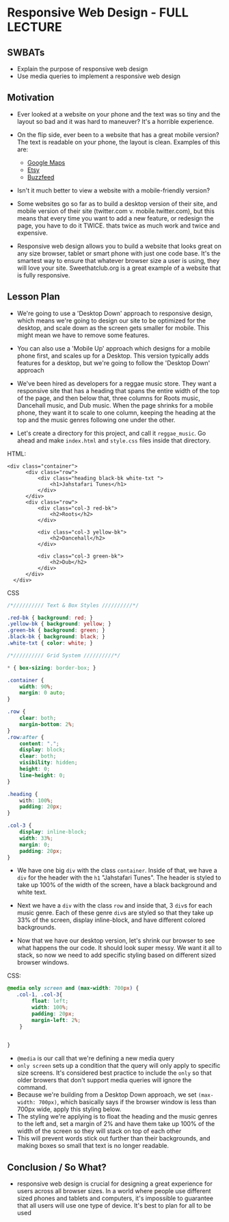 # Responsive Web Design - FULL LECTURE

## SWBATs
+ Explain the purpose of responsive web design
+ Use media queries to implement a responsive web design

## Motivation
+ Ever looked at a website on your phone and the text was so tiny and the layout so bad and it was hard to maneuver? It's a horrible experience.
+ On the flip side, ever been to a website that has a great mobile version? The text is readable on your phone, the layout is clean. Examples of this are:
  + [Google Maps](maps.google.com)
  + [Etsy](etsy.com)
  + [Buzzfeed](buzzfeed.com)
+ Isn't it much better to view a website with a mobile-friendly version? 
+ Some websites go so far as to build a desktop version of their site, and mobile version of their site (twitter.com v. mobile.twitter.com), but this means that every time you want to add a new feature, or redesign the page, you have to do it TWICE. thats twice as much work and twice and expensive.

+ Responsive web design allows you to build a website that looks great on any size browser, tablet or smart phone with just one code base. It's the smartest way to ensure that whatever browser size a user is using, they will love your site. Sweethatclub.org is a great example of a website that is fully responsive.

## Lesson Plan
+ We're going to use a 'Desktop Down' approach to responsive design, which means we're going to design our site to be optimized for the desktop, and scale down as the screen gets smaller for mobile. This might mean we have to remove some features. 
+ You can also use a 'Mobile Up' approach which designs for a mobile phone first, and scales up for a Desktop. This version typically adds features for a desktop, but we're going to follow the 'Desktop Down' approach

+ We've been hired as developers for a reggae music store. They want a responsive site that has a heading that spans the entire width of the top of the page, and then below that, three columns for Roots music, Dancehall music, and Dub music. When the page shrinks for a mobile phone, they want it to scale to one column, keeping the heading at the top and the music genres following one under the other.

+ Let's create a directory for this project, and call it `reggae_music`. Go ahead and make `index.html` and `style.css` files inside that directory.

HTML:
```
<div class="container">
      <div class="row">
          <div class="heading black-bk white-txt ">
              <h1>Jahstafari Tunes</h1>
          </div>
      </div>
      <div class="row">
          <div class="col-3 red-bk"> 
              <h2>Roots</h2>
          </div>
          
          <div class="col-3 yellow-bk">
              <h2>Dancehall</h2>
          </div>
          
          <div class="col-3 green-bk">
              <h2>Dub</h2>
          </div>    
      </div>
  </div>
```

CSS
```css
/*////////// Text & Box Styles //////////*/

.red-bk { background: red; }
.yellow-bk { background: yellow; }
.green-bk { background: green; }
.black-bk { background: black; }
.white-txt { color: white; }

/*////////// Grid System //////////*/

* { box-sizing: border-box; }

.container { 
    width: 90%;
    margin: 0 auto;
}

.row { 
    clear: both;
    margin-bottom: 2%;
}
.row:after {
    content: ".";
    display: block;
    clear: both;
    visibility: hidden;
    height: 0;
    line-height: 0;
}

.heading {
    with: 100%;
    padding: 20px;
}

.col-3 {
    display: inline-block;
    width: 33%;
    margin: 0;
    padding: 20px;
}
```
+ We have one big `div` with the class `container`. Inside of that, we have a `div` for the header with the `h1` "Jahstafari Tunes". The header is styled to take up 100% of the width of the screen, have a black background and white text.
+ Next we have a `div` with the class `row` and inside that, 3 `div`s for each music genre. Each of these genre `div`s are styled so that they take up 33% of the screen, display inline-block, and have different colored backgrounds.

+ Now that we have our desktop version, let's shrink our browser to see what happens the our code. It should look super messy. We want it all to stack, so now we need to add specific styling based on different sized browser windows.

CSS:
```css
@media only screen and (max-width: 700px) {
   .col-1, .col-3{
        float: left;
        width: 100%;
        padding: 20px;
        margin-left: 2%;
    }

  
}
```

+ `@media` is our call that we're defining a new media query
+ `only screen` sets up a condition that the query will only apply to specific size screens. It's considered best practice to include the `only` so that older browers that don't support media queries will ignore the command.
+ Because we're building from a Desktop Down approach, we set `(max-width: 700px)`, which basically says if the browser window is less than 700px wide, apply this styling below.
+ The styling we're applying is to float the heading and the music genres to the left and, set a margin of 2% and have them take up 100% of the width of the screen so they will stack on top of each other
+ This will prevent words stick out further than their backgrounds, and making boxes so small that text is no longer readable.


## Conclusion / So What?
+ responsive web design is crucial for designing a great experience for users across all browser sizes. In a world where people use different sized phones and tablets and computers, it's impossible to guarantee that all users will use one type of device. It's best to plan for all to be used

